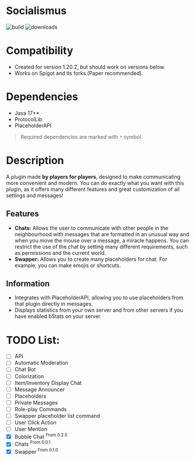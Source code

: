 # Socialismus

![build](https://img.shields.io/github/actions/workflow/status/whereareiam/Socialismus/development.yml) ![downloads](https://pluginbadges.glitch.me/api/v1/dl/downloads-limegreen.svg?spigot=113119&github=whereareiam%2FSocialismus&style=flat)

# Compatibility

- Created for version 1.20.2, but should work on versions below.
- Works on Spigot and its forks (Paper recommended).

# Dependencies

- Java 17+*
- ProtocolLib
- PlaceholderAPI

> Required dependencies are marked with ```*``` symbol.

# Description

A plugin made **by players for players**, designed to make communicating more convenient and modern. You can do exactly
what
you want with this plugin, as it offers many different features and great customization of all settings and messages!

## Features

- **Chats:** Allows the user to communicate with other people in the neighbourhood with messages that are formatted in
  an unusual way and when you move the mouse over a message, a miracle happens. You can restrict the use of the chat by
  setting many different requirements, such as permissions and the current world.
- **Swapper:** Allows you to create many placeholders for chat. For example, you can make emojis or shortcuts.

## Information

- Integrates with PlaceholderAPI, allowing you to use placeholders from that plugin directly in messages.
- Displays statistics from your own server and from other servers if you have enabled bStats on your server.

# TODO List:

- [ ] API
- [ ] Automatic Moderation
- [ ] Chat Bot
- [ ] Colorization
- [ ] Item/Inventory Display Chat
- [ ] Message Announcer
- [ ] Placeholders
- [ ] Private Messages
- [ ] Role-play Commands
- [ ] Swapper placeholder list command
- [ ] User Click Action
- [ ] User Mention
- [x] Bubble Chat <sup> From 0.2.0
- [x] Chats <sup>From 0.0.1
- [x] Swapper <sup>From 0.1.0
